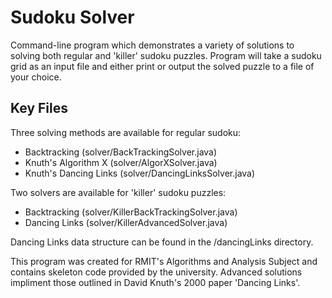 # Sudoku Solver

Command-line program which demonstrates a variety of solutions to solving both regular and 'killer' sudoku puzzles.
Program will take a sudoku grid as an input file and either print or output the solved puzzle to a file of your choice.

## Key Files

Three solving methods are available for regular sudoku:
- Backtracking (solver/BackTrackingSolver.java)
- Knuth's Algorithm X (solver/AlgorXSolver.java)
- Knuth's Dancing Links (solver/DancingLinksSolver.java)

Two solvers are available for 'killer' sudoku puzzles:
- Backtracking (solver/KillerBackTrackingSolver.java)
- Dancing Links (solver/KillerAdvancedSolver.java)

Dancing Links data structure can be found in the /dancingLinks 
directory.

This program was created for RMIT's Algorithms and Analysis Subject and contains skeleton code provided by the university.
Advanced solutions impliment those outlined in David Knuth's 2000 paper 'Dancing Links'.
